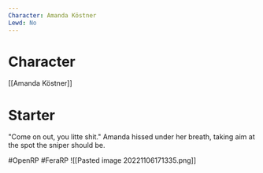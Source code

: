 ```yaml
---
Character: Amanda Köstner
Lewd: No
---
```

# Character
[[Amanda Köstner]]

# Starter
"Come on out, you litte shit." Amanda hissed under her breath, taking aim at the spot the sniper should be.  

#OpenRP #FeraRP
![[Pasted image 20221106171335.png]]